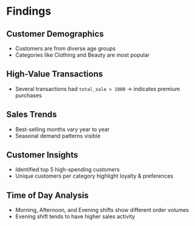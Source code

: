 # Findings  

## Customer Demographics  
- Customers are from diverse age groups  
- Categories like Clothing and Beauty are most popular  

## High-Value Transactions  
- Several transactions had `total_sale > 1000` → indicates premium purchases  

## Sales Trends  
- Best-selling months vary year to year  
- Seasonal demand patterns visible  

## Customer Insights  
- Identified top 5 high-spending customers  
- Unique customers per category highlight loyalty & preferences  

## Time of Day Analysis  
- Morning, Afternoon, and Evening shifts show different order volumes  
- Evening shift tends to have higher sales activity  
